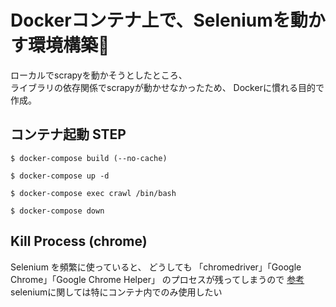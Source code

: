 # Dockerコンテナ上で、Seleniumを動かす環境構築🐳

ローカルでscrapyを動かそうとしたところ、  
ライブラリの依存関係でscrapyが動かせなかったため、
Dockerに慣れる目的で作成。  


## コンテナ起動 STEP
```
$ docker-compose build (--no-cache)
```

```
$ docker-compose up -d
```

```
$ docker-compose exec crawl /bin/bash
```

```
$ docker-compose down
```

## Kill Process (chrome)
Selenium を頻繁に使っていると、
どうしても 「chromedriver」「Google Chrome」「Google Chrome Helper」 のプロセスが残ってしまうので
[参考](https://www.dev-dev.net/entry/2018/07/29/195444)  
seleniumに関しては特にコンテナ内でのみ使用したい